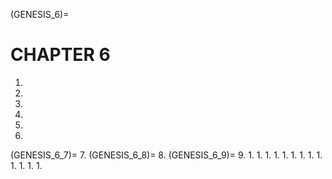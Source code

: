 (GENESIS_6)=
# CHAPTER 6

1.
1.
1.
1.
1.
1.
(GENESIS_6_7)=
7.
(GENESIS_6_8)=
8.
(GENESIS_6_9)=
9.
1.
1.
1.
1.
1.
1.
1.
1.
1.
1.
1.
1.
1.